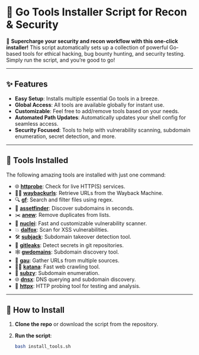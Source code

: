 # 🎯 Go Tools Installer Script for Recon & Security

🚀 **Supercharge your security and recon workflow with this one-click installer!** This script automatically sets up a collection of powerful Go-based tools for ethical hacking, bug bounty hunting, and security testing. Simply run the script, and you’re good to go!

---

## ✨ **Features**

- **Easy Setup**: Installs multiple essential Go tools in a breeze.
- **Global Access**: All tools are available globally for instant use.
- **Customizable**: Feel free to add/remove tools based on your needs.
- **Automated Path Updates**: Automatically updates your shell config for seamless access.
- **Security Focused**: Tools to help with vulnerability scanning, subdomain enumeration, secret detection, and more.

---

## 🔧 **Tools Installed**

The following amazing tools are installed with just one command:

- 🌐 **[httprobe](https://github.com/tomnomnom/httprobe)**: Check for live HTTP(S) services.
- 🕵️‍♂️ **[waybackurls](https://github.com/tomnomnom/waybackurls)**: Retrieve URLs from the Wayback Machine.
- 🔍 **[gf](https://github.com/tomnomnom/gf)**: Search and filter files using regex.
- 🧩 **[assetfinder](https://github.com/tomnomnom/assetfinder)**: Discover subdomains in seconds.
- ✂️ **[anew](https://github.com/tomnomnom/anew)**: Remove duplicates from lists.
- 🚨 **[nuclei](https://github.com/projectdiscovery/nuclei)**: Fast and customizable vulnerability scanner.
- 💥 **[dalfox](https://github.com/hahwul/dalfox)**: Scan for XSS vulnerabilities.
- 🛠️ **[subjack](https://github.com/haccer/subjack)**: Subdomain takeover detection tool.
- 🔐 **[gitleaks](https://github.com/zricethezav/gitleaks)**: Detect secrets in git repositories.
- 🕸️ **[gwdomains](https://github.com/thelikes/gwdomains)**: Subdomain discovery tool.
- 🔎 **[gau](https://github.com/lc/gau)**: Gather URLs from multiple sources.
- 🧑‍💻 **[katana](https://github.com/projectdiscovery/katana)**: Fast web crawling tool.
- 🔑 **[subzy](https://github.com/PentestPad/subzy)**: Subdomain enumeration.
- 🌐 **[dnsx](https://github.com/projectdiscovery/dnsx)**: DNS querying and subdomain discovery.
- 📡 **[httpx](https://github.com/projectdiscovery/httpx)**: HTTP probing tool for testing and analysis.

---

## 🚀 **How to Install**

1. **Clone the repo** or download the script from the repository.
   
2. **Run the script**:
   
   ```bash
   bash install_tools.sh

